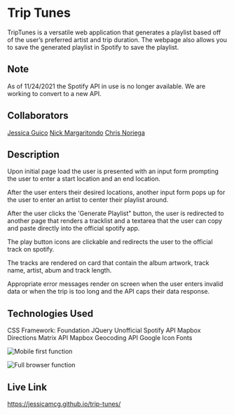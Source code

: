 # Trip Tunes
TripTunes is a versatile web application that generates a playlist based off of the user’s preferred artist and trip duration.  The webpage also allows you to save the generated playlist in Spotify to save the playlist.

## Note 
As of 11/24/2021 the Spotify API in use is no longer available. We are working to convert to a new API.

## Collaborators 
[Jessica Guico](https://github.com/jessicamcg)
[Nick Margaritondo](https://github.com/Nickm615)
[Chris Noriega](https://github.com/chris-noriega14)

## Description

Upon initial page load the user is presented with an input form prompting the user to enter a start location and an end location.

After the user enters their desired locations, another input form pops up for the user to enter an artist to center their playlist around.

After the user clicks the 'Generate Playlist" button, the user is redirected to another page that renders a tracklist and a textarea that the user can copy and paste directly into the official spotify app. 

The play button icons are clickable and redirects the user to the official track on spotify.

The tracks are rendered on card that contain the album artwork, track name, artist, abum and track length.

Appropriate error messages render on screen when the user enters invalid data or when the trip is too long and the API caps their data response.

## Technologies Used

CSS Framework: Foundation
JQuery
Unofficial Spotify API
Mapbox Directions Matrix API
Mapbox Geocoding API
Google Icon Fonts

![Mobile first function](https://github.com/jessicamcg/trip-tunes/blob/main/assets/project-one-gifs/project-one-mobile-view.gif)

![Full browser function](https://github.com/jessicamcg/trip-tunes/blob/main/assets/project-one-gifs/project-one-full-functionality.gif)

## Live Link 
https://jessicamcg.github.io/trip-tunes/
